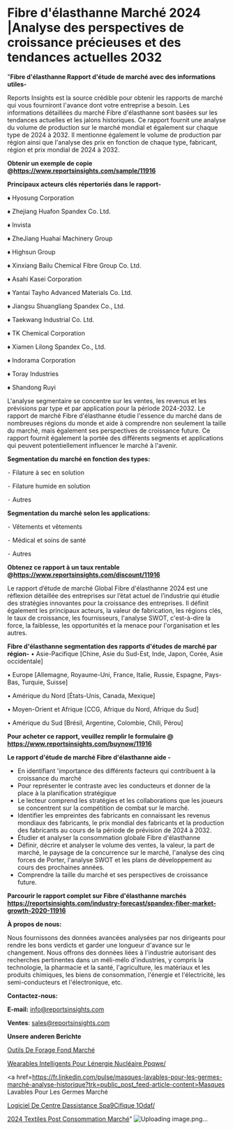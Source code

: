 # Fibre d'élasthanne Marché 2024 |Analyse des perspectives de croissance précieuses et des tendances actuelles 2032

"<strong>Fibre d'élasthanne Rapport d'étude de marché avec des informations utiles-</strong>

Reports Insights est la source crédible pour obtenir les rapports de marché qui vous fourniront l'avance dont votre entreprise a besoin. Les informations détaillées du marché Fibre d'élasthanne sont basées sur les tendances actuelles et les jalons historiques. Ce rapport fournit une analyse du volume de production sur le marché mondial et également sur chaque type de 2024 à 2032. Il mentionne également le volume de production par région ainsi que l'analyse des prix en fonction de chaque type, fabricant, région et prix mondial de 2024 à 2032.

<strong><b>Obtenir un exemple de copie @</b></strong><a href=https://www.reportsinsights.com/sample/11916><strong><b>https://www.reportsinsights.com/sample/11916</b></strong></a>

<b>Principaux acteurs clés répertoriés dans le rapport-</b>

<b> </b>♦ Hyosung Corporation

♦ Zhejiang Huafon Spandex Co. Ltd.

♦ Invista

♦ ZheJiang Huahai Machinery Group

♦ Highsun Group

♦ Xinxiang Bailu Chemical Fibre Group Co. Ltd.

♦ Asahi Kasei Corporation

♦ Yantai Tayho Advanced Materials Co. Ltd.

♦ Jiangsu Shuangliang Spandex Co., Ltd.

♦ Taekwang Industrial Co. Ltd.

♦ TK Chemical Corporation

♦ Xiamen Lilong Spandex Co., Ltd.

♦ Indorama Corporation

♦ Toray Industries

♦ Shandong Ruyi

L'analyse segmentaire se concentre sur les ventes, les revenus et les prévisions par type et par application pour la période 2024-2032. Le rapport de marché Fibre d'élasthanne étudie l'essence du marché dans de nombreuses régions du monde et aide à comprendre non seulement la taille du marché, mais également ses perspectives de croissance future. Ce rapport fournit également la portée des différents segments et applications qui peuvent potentiellement influencer le marché à l'avenir.

<strong>Segmentation du marché en fonction des types:</strong>


⁃ Filature à sec en solution

⁃ Filature humide en solution

⁃ Autres

<strong>Segmentation du marché selon les applications:</strong>


⁃ Vêtements et vêtements

⁃ Médical et soins de santé

⁃ Autres

<strong><b>Obtenez ce rapport à un taux rentable @</b></strong><a href=https://www.reportsinsights.com/discount/11916><strong><b>https://www.reportsinsights.com/discount/11916</b></strong></a>

Le rapport d’étude de marché Global Fibre d'élasthanne 2024 est une réflexion détaillée des entreprises sur l’état actuel de l’industrie qui étudie des stratégies innovantes pour la croissance des entreprises. Il définit également les principaux acteurs, la valeur de fabrication, les régions clés, le taux de croissance, les fournisseurs, l'analyse SWOT, c'est-à-dire la force, la faiblesse, les opportunités et la menace pour l'organisation et les autres.

<strong>Fibre d'élasthanne segmentation des rapports d'études de marché par région-</strong>
• Asie-Pacifique [Chine, Asie du Sud-Est, Inde, Japon, Corée, Asie occidentale]

• Europe [Allemagne, Royaume-Uni, France, Italie, Russie, Espagne, Pays-Bas, Turquie, Suisse]

• Amérique du Nord [États-Unis, Canada, Mexique]

• Moyen-Orient et Afrique [CCG, Afrique du Nord, Afrique du Sud]

• Amérique du Sud [Brésil, Argentine, Colombie, Chili, Pérou]

<strong>Pour acheter ce rapport, veuillez remplir le formulaire @   <a href=https://www.reportsinsights.com/buynow/11916>https://www.reportsinsights.com/buynow/11916</a></strong>

<strong>Le rapport d'étude de marché Fibre d'élasthanne aide -</strong>
<ul>
  <li>En identifiant 'importance des différents facteurs qui contribuent à la croissance du marché</li>
  <li>Pour représenter le contraste avec les conducteurs et donner de la place à la planification stratégique</li>
  <li>Le lecteur comprend les stratégies et les collaborations que les joueurs se concentrent sur la compétition de combat sur le marché.</li>
  <li>Identifier les empreintes des fabricants en connaissant les revenus mondiaux des fabricants, le prix mondial des fabricants et la production des fabricants au cours de la période de prévision de 2024 à 2032.</li>
  <li>Étudier et analyser la consommation globale Fibre d'élasthanne</li>
  <li>Définir, décrire et analyser le volume des ventes, la valeur, la part de marché, le paysage de la concurrence sur le marché, l'analyse des cinq forces de Porter, l'analyse SWOT et les plans de développement au cours des prochaines années.</li>
  <li>Comprendre la taille du marché et ses perspectives de croissance future.</li>
</ul>

<strong>Parcourir le rapport complet sur Fibre d'élasthanne marchés <a href=https://reportsinsights.com/industry-forecast/spandex-fiber-market-growth-2020-11916>https://reportsinsights.com/industry-forecast/spandex-fiber-market-growth-2020-11916</a></strong>

<strong>À propos de nous:</strong>

Nous fournissons des données avancées analysées par nos dirigeants pour rendre les bons verdicts et garder une longueur d'avance sur le changement. Nous offrons des données liées à l'industrie autorisant des recherches pertinentes dans un méli-mélo d'industries, y compris la technologie, la pharmacie et la santé, l'agriculture, les matériaux et les produits chimiques, les biens de consommation, l'énergie et l'électricité, les semi-conducteurs et l'électronique, etc.

<strong>Contactez-nous:</strong>

<strong>E-mail:</strong> <a href=mailto:info@reportsinsights.com>info@reportsinsights.com</a>

<strong>Ventes</strong>: <a href=mailto:sales@reportsinsights.com>sales@reportsinsights.com</a>

<strong>Unsere anderen Berichte</strong>

<a href=https://www.linkedin.com/pulse/outils-de-forage-fond-march%C3%A9-2024-2032-2fese/>Outils De Forage Fond Marché</a>

<a href=https://www.linkedin.com/pulse/wearables-intelligents-pour-lénergie-nucléaire-ppqwe/>Wearables Intelligents Pour Lénergie Nucléaire Ppqwe/</a>

<a href=https://fr.linkedin.com/pulse/masques-lavables-pour-les-germes-marché-analyse-historique?trk=public_post_feed-article-content>Masques Lavables Pour Les Germes Marché</a>

<a href=https://www.linkedin.com/pulse/logiciel-de-centre-dassistance-sp%C3%A9cifique-1odaf/>Logiciel De Centre Dassistance Spa9Cifique 1Odaf/</a>

<a href=https://www.linkedin.com/pulse/2024-textiles-post-consommation-march%C3%A9-paysage-63lwc/>2024 Textiles Post Consommation Marché</a>"
![Uploading image.png…]()
